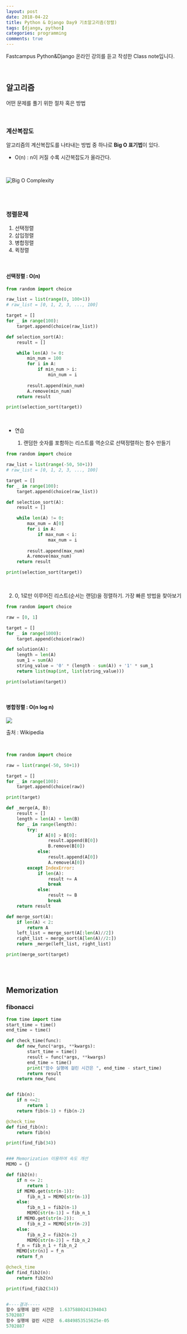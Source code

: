 ```yaml
---
layout: post
date: 2018-04-22
title: Python & Django Day9 기초알고리즘(정렬)
tags: [django, python]
categories: programming
comments: true
---
```


 Fastcampus Python&Django 온라인 강의를 듣고 작성한 Class note입니다.

<br>

## 알고리즘

어떤 문제를 풀기 위한 절차 혹은 방법

<br>

### 계산복잡도

알고리즘의 계산복잡도를 나타내는 방법 중 하나로 **Big O 표기법**이 있다.

* O(n) : n이 커질 수록 시간복잡도가 올라간다.

  ​

![Big O Complexity](https://cdn-images-1.medium.com/max/800/1*yekzNjsqZzGCET2KotEROQ.png)

<br><br>

### 정렬문제

1. 선택정렬
2. 삽입정렬
3. 병합정렬
4. 퀵정렬

<br>

#### 선택정렬 : O(n)

```python
from random import choice

raw_list = list(range(0, 100+1))
# raw_list = [0, 1, 2, 3, ..., 100]

target = []
for _ in range(100):
    target.append(choice(raw_list))

def selection_sort(A):
    result = []

    while len(A) != 0:
        min_num = 100
        for i in A:
            if min_num > i:
                min_num = i
    
        result.append(min_num)
        A.remove(min_num)
    return result

print(selection_sort(target))
```

<br>

* 연습

  1) 랜덤한 숫자를 포함하는 리스트를 역순으로 선택정렬하는 함수 만들기

```python
from random import choice

raw_list = list(range(-50, 50+1))
# raw_list = [0, 1, 2, 3, ..., 100]

target = []
for _ in range(100):
    target.append(choice(raw_list))

def selection_sort(A):
    result = []

    while len(A) != 0:
        max_num = A[0] 
        for i in A:
            if max_num < i:
                max_num = i
    
        result.append(max_num)
        A.remove(max_num)
    return result

print(selection_sort(target))
```



<br>

   2) 0, 1로만 이루어진 리스트(순서는 랜덤)을 정렬하기. 가장 빠른 방법을 찾아보기

```python
from random import choice

raw = [0, 1]

target = []
for _ in range(1000):
    target.append(choice(raw))

def solution(A):
    length = len(A)
    sum_1 = sum(A)
    string_value = '0' * (length - sum(A)) + '1' * sum_1
    return list(map(int, list(string_value)))

print(solution(target))
```



<br>

#### 병합정렬 : O(n log n)

![](https://upload.wikimedia.org/wikipedia/commons/c/cc/Merge-sort-example-300px.gif) 

출처 : Wikipedia

<br>

```python
from random import choice

raw = list(range(-50, 50+1))

target = []
for _ in range(100):
    target.append(choice(raw))

print(target)

def _merge(A, B):
    result = []
    length = len(A) + len(B)
    for _ in range(length):
        try:
            if A[0] > B[0]:
                result.append(B[0])
                B.remove(B[0])
            else:
                result.append(A[0])
                A.remove(A[0])
        except IndexError:
            if len(A):
                result += A
                break
            else:
                result += B
                break
    return result

def merge_sort(A):
    if len(A) < 2:
        return A
    left_list = merge_sort(A[:len(A)//2])
    right_list = merge_sort(A[len(A)//2:])
    return _merge(left_list, right_list)

print(merge_sort(target)
```

<br><br>

## Memorization

### fibonacci

```python
from time import time
start_time = time()
end_time = time()

def check_time(func):
    def new_func(*args, **kwargs):
        start_time = time()
        result = func(*args, **kwargs)
        end_time = time()
        print("함수 실행에 걸린 시간은 ", end_time - start_time)
        return result
    return new_func


def fib(n):
    if n <=2:
        return 1
    return fib(n-1) + fib(n-2)

@check_time
def find_fib(n):
    return fib(n)

print(find_fib(34))


### Memorization 이용하여 속도 개선
MEMO = {}

def fib2(n):
    if n <= 2:
        return 1
    if MEMO.get(str(n-1)):
        fib_n_1 = MEMO[str(n-1)]
    else:
        fib_n_1 = fib2(n-1)
        MEMO[str(n-1)] = fib_n_1
    if MEMO.get(str(n-2)):
        fib_n_2 = MEMO[str(n-2)]
    else:
        fib_n_2 = fib2(n-2)
        MEMO[str(n-2)] = fib_n_2
    f_n = fib_n_1 + fib_n_2
    MEMO[str(n)] = f_n
    return f_n

@check_time
def find_fib2(n):
    return fib2(n)

print(find_fib2(34))


#----결과-----
함수 실행에 걸린 시간은  1.6375880241394043
5702887
함수 실행에 걸린 시간은  6.4849853515625e-05
5702887
```


